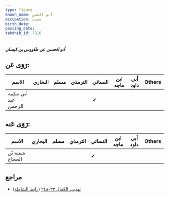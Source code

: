 ```yaml
---
type: figure
known_name: أبو الحسن
occupation: محدث
birth_date:
passing_date:
tahdhib_id: 7316
---
```

##### أبو الحسن عن طاووس بن كيسان

## رَوَى عَن:
| الاسم               | البخاري | مسلم | الترمذي | النسائي | ابن ماجه | أبي داود | Others |
| ------------------- | ------- | ---- | ------- | ------- | -------- | -------- | ------ |
| أبي سلمة عبد الرحمن |         |      |         | ✔       |          |          |        |
## رَوَى عَنه:
| الاسم           | البخاري | مسلم | الترمذي | النسائي | ابن ماجه | أبي داود | Others |
| --------------- | ------- | ---- | ------- | ------- | -------- | -------- | ------ |
| شعبة بْن الحجاج |         |      |         | ✔       |          |          |        |
## مراجع
- [تهذيب الكمال ٣٣-٢٤٨](obsidian://open?vault=Tahdhib-al-Kamal&file=Figures/٧٣١٦-أبو%20الحسن%20عن%20طاووس%20بن%20كيسان) ([رابط الشاملة](https://shamela.ws/book/3722/17919))